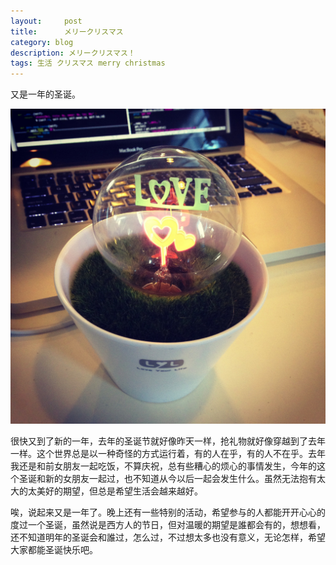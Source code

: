 ```yaml
---
layout:     post
title:      メリークリスマス
category: blog
description: メリークリスマス！
tags: 生活 クリスマス merry christmas
---
```

又是一年的圣诞。

![Gift](/images/2012/love.jpg)

很快又到了新的一年，去年的圣诞节就好像昨天一样，抢礼物就好像穿越到了去年一样。这个世界总是以一种奇怪的方式运行着，有的人在乎，有的人不在乎。去年我还是和前女朋友一起吃饭，不算庆祝，总有些糟心的烦心的事情发生，今年的这个圣诞和新的女朋友一起过，也不知道从今以后一起会发生什么。虽然无法抱有太大的太美好的期望，但总是希望生活会越来越好。

唉，说起来又是一年了。晚上还有一些特别的活动，希望参与的人都能开开心心的度过一个圣诞，虽然说是西方人的节日，但对温暖的期望是誰都会有的，想想看，还不知道明年的圣诞会和誰过，怎么过，不过想太多也没有意义，无论怎样，希望大家都能圣诞快乐吧。
